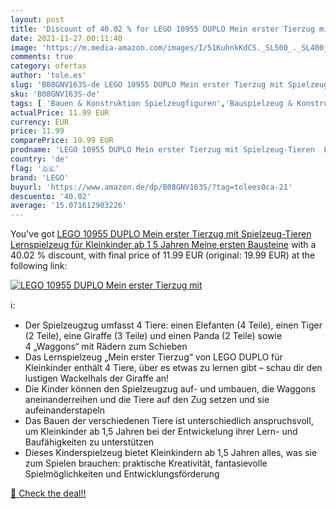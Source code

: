 ```yaml
---
layout: post
title: 'Discount of 40.02 % for LEGO 10955 DUPLO Mein erster Tierzug mit'
date: 2021-11-27 00:11:40
image: 'https://m.media-amazon.com/images/I/51KuhnkKdCS._SL500_._SL400_.jpg'
comments: true
category: ofertas
author: 'tole.es'
slug: 'B08GNV163S-de LEGO 10955 DUPLO Mein erster Tierzug mit Spielzeug-Tieren...'
sku: 'B08GNV163S-de'
tags: [ 'Bauen & Konstruktion Spielzeugfiguren','Bauspielzeug & Konstruktionsspielzeug','Spielzeug','lego', ]
actualPrice: 11.99 EUR
currency: EUR
price: 11.99
comparePrice: 19.99 EUR
prodname: 'LEGO 10955 DUPLO Mein erster Tierzug mit Spielzeug-Tieren  Lernspielzeug für Kleinkinder ab 1 5 Jahren  Meine ersten Bausteine'
country: 'de'
flag: '🇩🇪'
brand: 'LEGO'
buyurl: 'https://www.amazon.de/dp/B08GNV163S/?tag=tolees0ca-21'
descuento: '40.02'
average: '15.071612903226'
---
```


You've got [LEGO 10955 DUPLO Mein erster Tierzug mit Spielzeug-Tieren  Lernspielzeug für Kleinkinder ab 1 5 Jahren  Meine ersten Bausteine](https://www.amazon.de/dp/B08GNV163S/?tag=tolees0ca-21) with a  40.02 % discount, with final price of 11.99 EUR (original: 19.99 EUR) at the following link:

[![LEGO 10955 DUPLO Mein erster Tierzug mit](https://m.media-amazon.com/images/I/51KuhnkKdCS._SL500_._SL400_.jpg)](https://www.amazon.de/dp/B08GNV163S/?tag=tolees0ca-21)

ℹ️:

- Der Spielzeugzug umfasst 4 Tiere: einen Elefanten (4 Teile), einen Tiger (2 Teile), eine Giraffe (3 Teile) und einen Panda (2 Teile) sowie 4 „Waggons“ mit Rädern zum Schieben
- Das Lernspielzeug „Mein erster Tierzug“ von LEGO DUPLO für Kleinkinder enthält 4 Tiere, über es etwas zu lernen gibt – schau dir den lustigen Wackelhals der Giraffe an!
- Die Kinder können den Spielzeugzug auf- und umbauen, die Waggons aneinanderreihen und die Tiere auf den Zug setzen und sie aufeinanderstapeln
- Das Bauen der verschiedenen Tiere ist unterschiedlich anspruchsvoll, um Kleinkinder ab 1,5 Jahren bei der Entwickelung ihrer Lern- und Baufähigkeiten zu unterstützen
- Dieses Kinderspielzeug bietet Kleinkindern ab 1,5 Jahren alles, was sie zum Spielen brauchen: praktische Kreativität, fantasievolle Spielmöglichkeiten und Entwicklungsförderung

[🛒 Check the deal!!](https://www.amazon.de/dp/B08GNV163S/?tag=tolees0ca-21)
